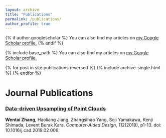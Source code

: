 ```yaml
---
layout: archive
title: "Publications"
permalink: /publications/
author_profile: true
---
```


{% if author.googlescholar %}
  You can also find my articles on <u><a href="{{author.googlescholar}}">my Google Scholar profile</a>.</u>
{% endif %}

{% include base_path %}
You can also find my articles on <u><a href="https://scholar.google.com/citations?user=aUY4_9IAAAAJ&hl=en&authuser=1&oi=ao">my Google Scholar profile</a>.</u>

{% for post in site.publications reversed %}
  {% include archive-single.html %}
{% endfor %}
# Journal Publications 

### [**Data-driven Upsampling of Point Clouds**](https:teddyz829.github.io/publications/2009-10-01-paper-title-number-1)
**Wentai Zhang**, Haoliang Jiang, Zhangsihao Yang, Soji Yamakawa, Kenji Shimada, Levent Burak Kara.  _Computer-Aided Design_, 112(2019), p1-13. doi: 10.1016/j.cad.2019.02.006.